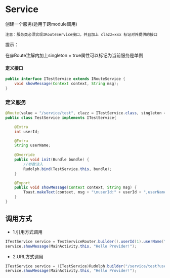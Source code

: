 # Service

创建一个服务(适用于跨module调用)

``注意：服务类必须实现IRouteService接口，并且加上 clazz=xxx 标记对外提供的接口``

提示：

在@Route注解内加上singleton = true属性可以标记为当前服务是单例

#### 定义接口

```java
public interface ITestService extends IRouteService {
    void showMessage(Context context, String msg);
}
```

### 定义服务
```java
@Route(value = "/service/test", clazz = ITestService.class, singleton = true)
public class TestService implements ITestService{

    @Extra
    int userId;

    @Extra
    String userName;
    
    @Override
    public void init(Bundle bundle) {
        //参数注入
        Rudolph.bind(TestService.this, bundle);
    }

    @Export
    public void showMessage(Context context, String msg) {
        Toast.makeText(context, msg + "\nuserId:" + userId + ",userName:" + userName, Toast.LENGTH_SHORT).show();
    }
}
```


## 调用方式

* 1.引用方式调用

```java
ITestService service = TestServiceRouter.builder().userId(1).userName("Tom").build().open();
service.showMessage(MainActivity.this, "Hello Provider!");
```

* 2.URL方式调用

```java
ITestService service = (ITestService)Rudolph.builder("/service/test?userId=11&userName=John").build().open();
service.showMessage(MainActivity.this, "Hello Provider!");
```
